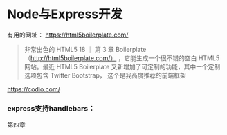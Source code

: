 # Node与Express开发

有用的网址：
https://html5boilerplate.com/
>非常出色的 HTML5
18 ｜ 第 3 章
Boilerplate（http://html5boilerplate.com/） ，它能生成一个很不错的空白 HTML5 网站。最近
HTML5 Boilerplate 又新增加了可定制的功能，其中一个定制选项包含 Twitter Bootstrap，
这个是我高度推荐的前端框架

https://codio.com/


### express支持handlebars：


第四章
